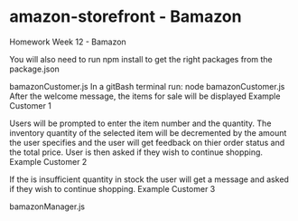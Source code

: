 # amazon-storefront - Bamazon

Homework Week 12 - Bamazon

You will also need to run npm install to get the right packages from the package.json

bamazonCustomer.js
In a gitBash terminal run: node bamazonCustomer.js
After the welcome message, the items for sale will be displayed Example Customer 1

Users will be prompted to enter the item number and the quantity. The inventory quantity of the selected item will be decremented by the amount the user specifies and the user will get feedback on thier order status and the total price. User is then asked if they wish to continue shopping. Example Customer 2

If the is insufficient quantity in stock the user will get a message and asked if they wish to continue shopping. Example Customer 3

bamazonManager.js